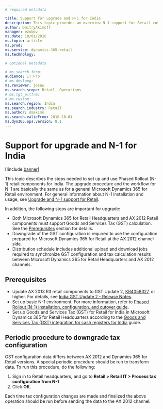 ```yaml
---
# required metadata

title: Support for upgrade and N-1 for India
description: This topic provides an overview N-1 support for Retail customers in India.
author: DmitryAkimoff 
manager: ezubov
ms.date: 10/01/2018
ms.topic: article
ms.prod: 
ms.service: dynamics-365-retail
ms.technology: 

# optional metadata

# ms.search.form: 
audience: IT Pro
# ms.devlang: 
ms.reviewer: josaw
ms.search.scope: Retail, Operations
# ms.tgt_pltfrm: 
# ms.custom: 
ms.search.region: India
ms.search.industry: Retail
ms.author: dmakimo
ms.search.validFrom: 2018-10-01
ms.dyn365.ops.version: 8.1
---
```


# Support for upgrade and N-1 for India

[!include [banner](includes/banner.md)]

This topic describes the steps needed to set up and use Phased Rollout (N-1) retail components for India. The upgrade procedure and the workflow for N-1 are basically the same as for a general Microsoft Dynamics 365 for Retail environment. For general information about N-1 installation and usage, see [Upgrade and N-1 support for Retail](../dev-itpro/overview-upgrade-n-minus1.md). 

In addition, the following steps are important for upgrade:

- Both Microsoft Dynamics 365 for Retail Headquarters and AX 2012 Retail components must support Goods and Services Tax (GST) calculation. See the [Prerequisites](#prerequisites) section for details.
- Downgrade of the GST configuration is required to use the configuration prepared for Microsoft Dynamics 365 for Retail at the AX 2012 channel side.
- Distribution schedule includes additional upload and download jobs required to synchronize GST configuration and tax calculation results between Microsoft Dynamics 365 for Retail Headquarters and AX 2012 channels.


## Prerequisites

- Update AX 2013 R3 retail components to GST Update 2, [KB4058327](https://fix.lcs.dynamics.com/Issue/Details?kb=4058327&bugId=3898178&qc=acbe1a0b3f5d9240d56a94a633fa69fbfe4be0cf98587fd05a7807e082210a12), or higher. For details, see [India GST Update 2 - Release Notes](https://mbs.microsoft.com/Files/customer/AX/Downloads/Taxupdates/Release-Note-India-GST-Update-2.pdf).
- Set up basic N-1 environment. For more information, refer to [Phased Rollout (N-1) installation, configuration, and cutover guide](../dev-itpro/n-1-installation-configuration.md).
- Set up Goods and Services Tax (GST) for Retail for India in Microsoft Dynamics 365 for Retail Headquarters according to the [Goods and Services Tax (GST) integration for cash registers for India](./apac-ind-cash-registers.md) guide.

## Periodic procedure to downgrade tax configuration

GST configuration data differs between AX 2012 and Dynamics 365 for Retail versions. A special periodic procedure should be run to transform data. To run this procedure, do the following: 

1. Sign in to Retail headquarters, and go to **Retail > Retail IT > Process tax configuration from N-1**.
2. Click **OK**.

Each time tax configuration changes are made and finalized the above operation should be run before sending the data to the AX 2012 channel.
